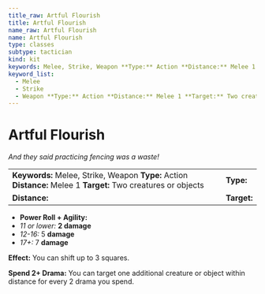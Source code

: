 ```yaml
---
title_raw: Artful Flourish
title: Artful Flourish
name_raw: Artful Flourish
name: Artful Flourish
type: classes
subtype: tactician
kind: kit
keywords: Melee, Strike, Weapon **Type:** Action **Distance:** Melee 1 **Target:** Two creatures or objects
keyword_list:
  - Melee
  - Strike
  - Weapon **Type:** Action **Distance:** Melee 1 **Target:** Two creatures or objects
---
```


# Artful Flourish

*And they said practicing fencing was a waste!*

|                                                                                                                 |             |
| :-------------------------------------------------------------------------------------------------------------- | :---------- |
| **Keywords:** Melee, Strike, Weapon **Type:** Action **Distance:** Melee 1 **Target:** Two creatures or objects | **Type:**   |
| **Distance:**                                                                                                   | **Target:** |

- **Power Roll + Agility:**
- *11 or lower:* **2 damage**
- *12-16:* 5 **damage**
- *17+:* 7 **damage**

**Effect:** You can shift up to 3 squares.

**Spend 2+ Drama:** You can target one additional creature or object within distance for every 2 drama you spend.
